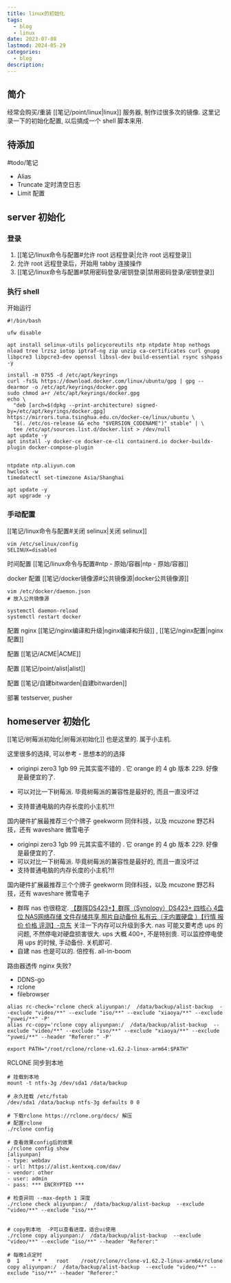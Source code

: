 ```yaml
---
title: linux的初始化
tags:
  - blog
  - linux
date: 2023-07-08
lastmod: 2024-05-29
categories:
  - blog
description: 
---
```


## 简介

经常会购买/重装 [[笔记/point/linux|linux]] 服务器, 制作过很多次的镜像. 这里记录一下的初始化配置, 以后搞成一个 shell 脚本来用.

## 待添加

#todo/笔记

- Alias
- Truncate 定时清空日志
- Limit 配置

## server 初始化

### 登录

1. [[笔记/linux命令与配置#允许 root 远程登录|允许 root 远程登录]]
2. 允许 root 远程登录后，开始用 tabby 连接操作
3. [[笔记/linux命令与配置#禁用密码登录/密钥登录|禁用密码登录/密钥登录]]

### 执行 shell

开始运行

```shell
#!/bin/bash

ufw disable

apt install selinux-utils policycoreutils ntp ntpdate htop nethogs nload tree lrzsz iotop iptraf-ng zip unzip ca-certificates curl gnupg libpcre3 libpcre3-dev openssl libssl-dev build-essential rsync sshpass -y

install -m 0755 -d /etc/apt/keyrings
curl -fsSL https://download.docker.com/linux/ubuntu/gpg | gpg --dearmor -o /etc/apt/keyrings/docker.gpg
sudo chmod a+r /etc/apt/keyrings/docker.gpg
echo \
  "deb [arch=$(dpkg --print-architecture) signed-by=/etc/apt/keyrings/docker.gpg] https://mirrors.tuna.tsinghua.edu.cn/docker-ce/linux/ubuntu \
  "$(. /etc/os-release && echo "$VERSION_CODENAME")" stable" | \
  tee /etc/apt/sources.list.d/docker.list > /dev/null
apt update -y
apt install -y docker-ce docker-ce-cli containerd.io docker-buildx-plugin docker-compose-plugin


ntpdate ntp.aliyun.com
hwclock -w
timedatectl set-timezone Asia/Shanghai

apt update -y
apt upgrade -y
```

### 手动配置

[[笔记/linux命令与配置#关闭 selinux|关闭 selinux]]

```shell
vim /etc/selinux/config
SELINUX=disabled
```

时间配置 [[笔记/linux命令与配置#ntp - 原始/容器|ntp - 原始/容器]]

docker 配置 [[笔记/docker镜像源#公共镜像源|docker公共镜像源]]

```shell
vim /etc/docker/daemon.json
# 放入公共镜像源

systemctl daemon-reload
systemctl restart docker
```

配置 nginx [[笔记/nginx编译和升级|nginx编译和升级]] , [[笔记/nginx配置|nginx配置]]

配置 [[笔记/ACME|ACME]]

配置 [[笔记/point/alist|alist]]

配置 [[笔记/自建bitwarden|自建bitwarden]]

部署 testserver, pusher

## homeserver 初始化

[[笔记/树莓派初始化|树莓派初始化]] 也是这里的. 属于小主机.

这里很多的选择, 可以参考 - 思想本的的选择

- originpi zero3 1gb 99 元其实蛮不错的 . 它 orange 的 4 gb 版本 229. 好像是最便宜的了.
- 可以对比一下树莓派. 毕竟树莓派的兼容性是最好的, 而且一直没坏过

- 支持普通电脑的内存长度的小主机?!!

国内硬件扩展最推荐三个个牌子 geekworm 同伴科技，以及 mcuzone 野芯科技，还有 waveshare 微雪电子

- originpi zero3 1gb 99 元其实蛮不错的 . 它 orange 的 4 gb 版本 229. 好像是最便宜的了.
- 可以对比一下树莓派. 毕竟树莓派的兼容性是最好的, 而且一直没坏过
- 支持普通电脑的内存长度的小主机?!!

国内硬件扩展最推荐三个个牌子 geekworm 同伴科技，以及 mcuzone 野芯科技，还有 waveshare 微雪电子

- 群晖 nas 也很稳定. [【群晖DS423+】群晖（Synology）DS423+ 四核心 4盘位 NAS网络存储 文件存储共享 照片自动备份 私有云（无内置硬盘 ）【行情 报价 价格 评测】-京东](https://item.jd.com/100047343428.html) 关注一下内存可以升级到多大. nas 可能又要考虑 ups 的问题, 不然停电对硬盘损害很大. ups 大概 400+, 不是特别贵. 可以监控停电使用 ups 的时候, 手动备份. 关机即可.
- 自建 nas 也是可以的. 倍控有. all-in-boom

路由器透传 nginx 失败?

- DDNS-go
- rclone
- filebrowser

```shell
alias rc-check='rclone check aliyunpan:/  /data/backup/alist-backup  --exclude "video/**" --exclude "iso/**" --exclude "xiaoya/**" --exclude "yuwei/**" -P'
alias rc-copy='rclone copy aliyunpan:/  /data/backup/alist-backup  --exclude "video/**" --exclude "iso/**" --exclude "xiaoya/**" --exclude "yuwei/**" --header "Referer:" -P'

export PATH="/root/rclone/rclone-v1.62.2-linux-arm64:$PATH"
```

RCLONE 同步到本地

```shell
# 挂载到本地
mount -t ntfs-3g /dev/sda1 /data/backup

# 永久挂载 /etc/fstab
/dev/sda1 /data/backup ntfs-3g defaults 0 0

# 下载rclone https://rclone.org/docs/ 解压
# 配置rclone
./rclone config 

# 查看效果config后的效果
./rclone config show
[aliyunpan]
- type: webdav
- url: https://alist.kentxxq.com/dav/
- vendor: other
- user: admin
- pass: *** ENCRYPTED ***

# 检查异同 --max-depth 1 深度
./rclone check aliyunpan:/  /data/backup/alist-backup  --exclude "video/**" --exclude "iso/**"


# copy到本地  -P可以查看进度，适合ui使用
./rclone copy aliyunpan:/  /data/backup/alist-backup  --exclude "video/**" --exclude "iso/**" --header "Referer:" 

# 每晚1点定时
0  1    * * *   root    /root/rclone/rclone-v1.62.2-linux-arm64/rclone copy aliyunpan:/  /data/backup/alist-backup  --exclude "video/**" --exclude "iso/**" --header "Referer:"
```
